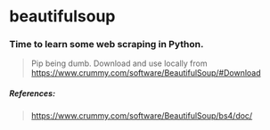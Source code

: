 # beautifulsoup
### Time to learn some web scraping in Python.

> Pip being dumb. Download and use locally from https://www.crummy.com/software/BeautifulSoup/#Download

##### References:
> https://www.crummy.com/software/BeautifulSoup/bs4/doc/

